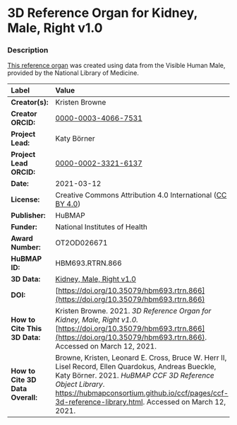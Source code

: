 # 3D Reference Organ for Kidney, Male, Right v1.0

### Description
[This reference organ](https://hubmapconsortium.github.io/ccf/pages/ccf-3d-reference-library.html) was created using data from the Visible Human Male, provided by the National Library of Medicine.

| Label | Value |
| :------------- |:-------------|
| **Creator(s):** | Kristen Browne |
| **Creator ORCID:** | [0000-0003-4066-7531](https://orcid.org/0000-0003-4066-7531) |
| **Project Lead:** | Katy B&ouml;rner |
| **Project Lead ORCID:** | [0000-0002-3321-6137](https://orcid.org/0000-0002-3321-6137) |
| **Date:** | 2021-03-12 |
| **License:** | Creative Commons Attribution 4.0 International ([CC BY 4.0](https://creativecommons.org/licenses/by/4.0/)) |
| **Publisher:** | HuBMAP |
| **Funder:** | National Institutes of Health |
| **Award Number:** | OT2OD026671 |
| **HuBMAP ID:** | HBM693.RTRN.866 |
| **3D Data:** | [Kidney, Male, Right v1.0](https://hubmapconsortium.github.io/ccf-releases/v1.0/models/VH_M_Kidney_Right_v1.0.glb) |
| **DOI:** | [https://doi.org/10.35079/hbm693.rtrn.866](https://doi.org/10.35079/hbm693.rtrn.866) |
| **How to Cite This 3D Data:** | Kristen Browne. 2021. *3D Reference Organ for Kidney, Male, Right v1.0.* [https://doi.org/10.35079/hbm693.rtrn.866](https://doi.org/10.35079/hbm693.rtrn.866). Accessed on March 12, 2021. |
| **How to Cite 3D Data Overall:** | Browne, Kristen, Leonard E. Cross, Bruce W. Herr II, Lisel Record, Ellen Quardokus, Andreas Bueckle, Katy B&ouml;rner. 2021. *HuBMAP CCF 3D Reference Object Library*. https://hubmapconsortium.github.io/ccf/pages/ccf-3d-reference-library.html. Accessed on March 12, 2021. |